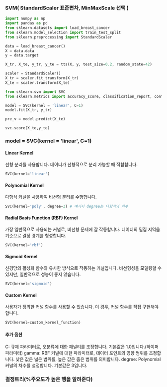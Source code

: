 ### SVM( StandardScaler 표준편차, MinMaxScale 선택 )

```py
import numpy as np
import pandas as pd
from sklearn.datasets import load_breast_cancer
from sklearn.model_selection import train_test_split
from sklearn.preprocessing import StandardScaler

data = load_breast_cancer()
X = data.data
y = data.target

X_tr, X_te, y_tr, y_te = tts(X, y, test_size=0.2, random_state=42)

scaler = StandardScaler()
X_tr = scaler.fit_transform(X_tr)
X_te = scaler.transform(X_te)

from sklearn.svm import SVC
from sklearn.metrics import accuracy_score, classification_report, confusion_matrix

model = SVC(kernel = 'linear', C=1)
model.fit(X_tr, y_tr)

pre_v = model.predict(X_te)

svc.score(X_te,y_te)
```

### model = SVC(kernel = 'linear', C=1)

#### Linear Kernel
선형 분리를 사용합니다. 데이터가 선형적으로 분리 가능할 때 적합합니다.
```py
SVC(kernel='linear')
```

#### Polynomial Kernel
다항식 커널을 사용하여 비선형 분리를 수행합니다.
```py
SVC(kernel='poly', degree=3) # 여기서 degree는 다항식의 차수
``` 

#### Radial Basis Function (RBF) Kernel
가장 일반적으로 사용되는 커널로, 비선형 문제에 잘 작동합니다. 데이터의 밀집 지역을 기준으로 결정 경계를 형성합니다.
```py
SVC(kernel='rbf')
```

#### Sigmoid Kernel
신경망의 활성화 함수와 유사한 방식으로 작동하는 커널입니다. 비선형성을 모델링할 수 있지만, 일반적으로 성능이 좋지 않습니다.
```py
SVC(kernel='sigmoid')
```

#### Custom Kernel
사용자가 정의한 커널 함수를 사용할 수 있습니다. 이 경우, 커널 함수를 직접 구현해야 합니다.
```py
SVC(kernel=custom_kernel_function)
```

#### 추가 옵션
C: 규제 파라미터로, 오분류에 대한 패널티를 조정합니다. 기본값은 1.0입니다.(하이퍼파라미터)
gamma: RBF 커널에 대한 파라미터로, 데이터 포인트의 영향 범위를 조정합니다. 낮은 값은 넓은 범위를, 높은 값은 좁은 범위를 의미합니다.
degree: Polynomial 커널의 차수를 설정합니다. 기본값은 3입니다.



### 결정트리(%주요도가 높은 행을 알려준다)

